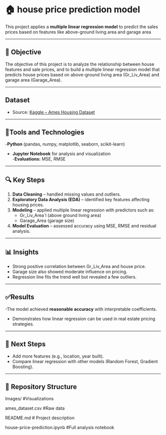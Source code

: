 # 🏠 house price prediction model

This project applies a **multiple linear regression model** to predict the sales prices based on features like above-ground living area and garage area

---
## 🔑 Objective

The objective of this project is to analyze the relationship between house features and sale prices, and to build a multiple linear regression model that predicts house prices based on above-ground living area (Gr_Liv_Area) and garage area (Garage_Area).

---

## Dataset
- Source: [Kaggle – Ames Housing Dataset](https://www.kaggle.com/datasets/shashanknecrothapa/ames-housing-dataset)

---

## 🔧Tools and Technologies
-**Python** (pandas, numpy, matplotlib, seaborn, scikit-learn)  
- **Jupyter Notebook** for analysis and visualization  
-**Evaluations:** MSE, RMSE
---

## 🔍 Key Steps
1. **Data Cleaning** – handled missing values and outliers.  
2. **Exploratory Data Analysis (EDA)** – identified key features affecting housing prices.  
3. **Modeling** – applied multiple linear regression with predictors such as:
   - Gr_Liv_Area`l (above ground living area)  
   - Garage_Area (garage size)  
4. **Model Evaluation** – assessed accuracy using MSE, RMSE and residual analysis.  
---
## 📊 Insights
- Strong positive correlation between Gr_Liv_Area and house price.  
- Garage size also showed moderate influence on pricing.  
- Regression line fits the trend well but revealed a few outliers.  

--- 

## ✅️Results
-The model achieved **reasonable accuracy** with interpretable coefficients.  
- Demonstrates how linear regression can be used in real estate pricing strategies.  
---

## 📌 Next Steps
- Add more features (e.g., location, year built).  
- Compare linear regression with other models (Random Forest, Gradient Boosting).

---

## 📁 Repository Structure
Images/         #Visualizations

ames_dataset.csv        #Raw data

README.md       # Project description

house-price-prediction.ipynb #Full analysis notebook





